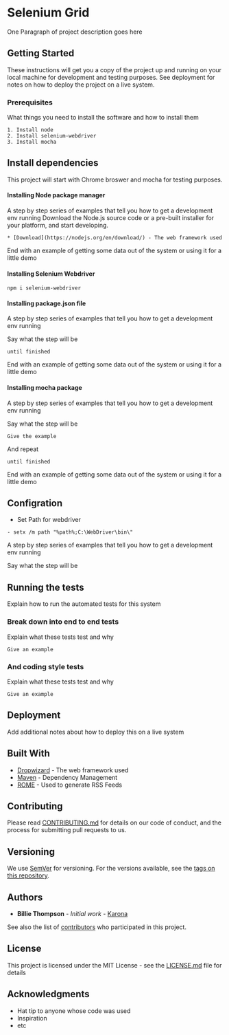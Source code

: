 # Selenium Grid

One Paragraph of project description goes here

## Getting Started

These instructions will get you a copy of the project up and running on your local machine for development and testing purposes. See deployment for notes on how to deploy the project on a live system.

### Prerequisites

What things you need to install the software and how to install them

```
1. Install node
2. Install selenium-webdriver
3. Install mocha

```

## Install dependencies
This project will start with Chrome broswer and mocha for testing purposes.

#### Installing Node package manager
A step by step series of examples that tell you how to get a development env running
Download the Node.js source code or a pre-built installer for your platform, and start developing.

```
* [Download](https://nodejs.org/en/download/) - The web framework used
```

End with an example of getting some data out of the system or using it for a little demo

#### Installing Selenium Webdriver

~~~~
npm i selenium-webdriver
~~~~

#### Installing package.json file

A step by step series of examples that tell you how to get a development env running

Say what the step will be

```
until finished
```

End with an example of getting some data out of the system or using it for a little demo

#### Installing mocha package

A step by step series of examples that tell you how to get a development env running

Say what the step will be

```
Give the example
```

And repeat

```
until finished
```

End with an example of getting some data out of the system or using it for a little demo

## Configration
- Set Path for webdriver
~~~
- setx /m path "%path%;C:\WebDriver\bin\"
~~~
A step by step series of examples that tell you how to get a development env running

Say what the step will be

## Running the tests

Explain how to run the automated tests for this system

### Break down into end to end tests

Explain what these tests test and why

```
Give an example
```

### And coding style tests

Explain what these tests test and why

```
Give an example
```

## Deployment

Add additional notes about how to deploy this on a live system

## Built With

* [Dropwizard](http://www.dropwizard.io/1.0.2/docs/) - The web framework used
* [Maven](https://maven.apache.org/) - Dependency Management
* [ROME](https://rometools.github.io/rome/) - Used to generate RSS Feeds

## Contributing

Please read [CONTRIBUTING.md](#url) for details on our code of conduct, and the process for submitting pull requests to us.

## Versioning

We use [SemVer](#url) for versioning. For the versions available, see the [tags on this repository](#url). 

## Authors

* **Billie Thompson** - *Initial work* - [Karona](#)

See also the list of [contributors](#) who participated in this project.

## License

This project is licensed under the MIT License - see the [LICENSE.md](LICENSE.md) file for details

## Acknowledgments

* Hat tip to anyone whose code was used
* Inspiration
* etc
